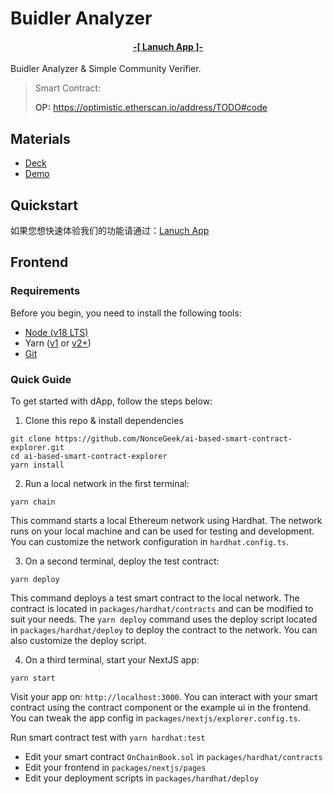 # Buidler Analyzer

<h4 align="center">
  <a href="https://buidler-analyzer.rootmud.xyz"> -[ Lanuch App ]- </a>
</h4>



Buidler Analyzer & Simple Community Verifier.

> Smart Contract:
>
> **OP:** https://optimistic.etherscan.io/address/TODO#code

## Materials

* [Deck](./deck.pdf)
* [Demo](https://buidler-analyzer.rootmud.xyz)

## Quickstart

如果您想快速体验我们的功能请通过：<a href="https://buidler-analyzer.rootmud.xyz">Lanuch App</a>

## Frontend
### Requirements

Before you begin, you need to install the following tools:

- [Node (v18 LTS)](https://nodejs.org/en/download/)
- Yarn ([v1](https://classic.yarnpkg.com/en/docs/install/) or [v2+](https://yarnpkg.com/getting-started/install))
- [Git](https://git-scm.com/downloads)

### Quick Guide

To get started with dApp, follow the steps below:

1. Clone this repo & install dependencies

```
git clone https://github.com/NonceGeek/ai-based-smart-contract-explorer.git
cd ai-based-smart-contract-explorer
yarn install
```

2. Run a local network in the first terminal:

```
yarn chain
```

This command starts a local Ethereum network using Hardhat. The network runs on your local machine and can be used for testing and development. You can customize the network configuration in `hardhat.config.ts`.

3. On a second terminal, deploy the test contract:

```
yarn deploy
```

This command deploys a test smart contract to the local network. The contract is located in `packages/hardhat/contracts` and can be modified to suit your needs. The `yarn deploy` command uses the deploy script located in `packages/hardhat/deploy` to deploy the contract to the network. You can also customize the deploy script.

4. On a third terminal, start your NextJS app:

```
yarn start
```

Visit your app on: `http://localhost:3000`. You can interact with your smart contract using the contract component or the example ui in the frontend. You can tweak the app config in `packages/nextjs/explorer.config.ts`.

Run smart contract test with `yarn hardhat:test`

- Edit your smart contract `OnChainBook.sol` in `packages/hardhat/contracts`
- Edit your frontend in `packages/nextjs/pages`
- Edit your deployment scripts in `packages/hardhat/deploy`


